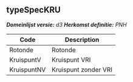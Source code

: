 ## typeSpecKRU

*__Domeinlijst versie:__ d3*
*__Herkomst definitie:__ PNH*

|__Code__ |__Description__	|
|	---	|	---	|
| Rotonde | Rotonde |
| KruispuntV| Kruispunt VRI|
| KruispuntNV| Kruispunt zonder VRI|
